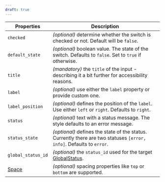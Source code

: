 ```yaml
---
draft: true
---
```


| Properties                                      | Description                                                                                                          |
| ----------------------------------------------- | -------------------------------------------------------------------------------------------------------------------- |
| `checked`                                       | _(optional)_ determine whether the switch is checked or not. Default will be `false`.                                |
| `default_state`                                 | _(optional)_ boolean value. The state of the switch. Defaults to `false`. Set to `true` if otherwise.                |
| `title`                                         | _(mandatory)_ the `title` of the input - describing it a bit further for accessibility reasons.                      |
| `label`                                         | _(optional)_ use either the `label` property or provide custom one.                                                  |
| `label_position`                                | _(optional)_ defines the position of the `label`. Use either `left` or `right`. Defaults to `right`.                 |
| `status`                                        | _(optional)_ text with a status message. The style defaults to an error message.                                     |
| `status_state`                                  | _(optional)_ defines the state of the status. Currently there are two statuses `[error, info]`. Defaults to `error`. |
| `global_status_id`                              | _(optional)_ the `status_id` used for the target [GlobalStatus](/uilib/components/global-status).                    |
| [Space](/uilib/components/space#tab-properties) | _(optional)_ spacing properties like `top` or `bottom` are supported.                                                |
